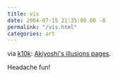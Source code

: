 ```yaml
---
title: vis
date: 2004-07-15 21:35:00.00 -8
permalink: "/vis.html"
categories: art
---
```

via [k10k](http://www.k10k.net/): [Akiyoshi's illusions pages](http://www.ritsumei.ac.jp/~akitaoka/index-e.html).

Headache fun!
